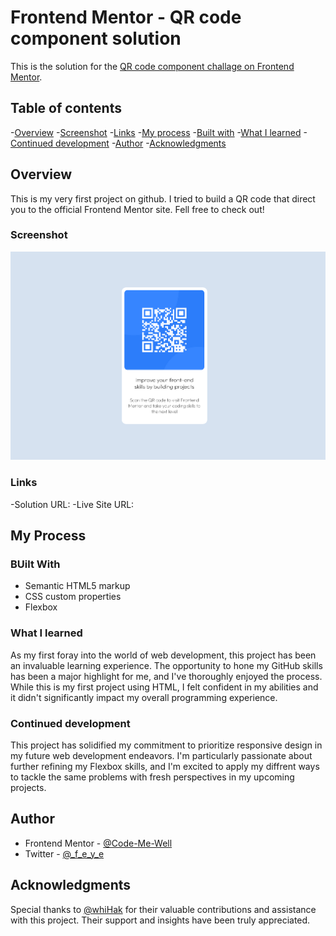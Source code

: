 # Frontend Mentor - QR code component solution

This is the solution for the [QR code component challage on Frontend Mentor](https://www.frontendmentor.io/challenges/qr-code-component-iux_sIO_H).

## Table of contents

  -[Overview](#overview)
    -[Screenshot](#screenshot)
    -[Links](#links)
  -[My process](#my-process)
    -[Built with](#built-with)
    -[What I learned](#what-i-learned)
    -[Continued development](#continued-development)
  -[Author](#author)
  -[Acknowledgments](#acknowledgments)

## Overview

  This is my very first project on github. I tried to build a QR code that direct you to the official Frontend Mentor site. Fell free to check out!

### Screenshot

![Sample of the Qr code component I built](Images/Screenshot.png)

### Links

-Solution URL: 
-Live Site URL: 

## My Process

### BUilt With

- Semantic HTML5 markup
- CSS custom properties
- Flexbox

### What I learned

As my first foray into the world of web development, this project has been an invaluable learning experience. The opportunity to hone my GitHub skills has been a major highlight for me, and I've thoroughly enjoyed the process. While this is my first project using HTML, I felt confident in my abilities and it didn't significantly impact my overall programming experience.

### Continued development

This project has solidified my commitment to prioritize responsive design in my future web development endeavors. I'm particularly passionate about further refining my Flexbox skills, and I'm excited to apply my diffrent ways to tackle the same problems with fresh perspectives in my upcoming projects.

## Author

- Frontend Mentor - [@Code-Me-Well](https://www.frontendmentor.io/profile/Code-Me-Well)
- Twitter - [@_f_e_y_e](https://www.twitter.com/_f_e_y_e)

## Acknowledgments

Special thanks to [@whiHak](https://github.com/whiHak) for their valuable contributions and assistance with this project. Their support and insights have been truly appreciated.

